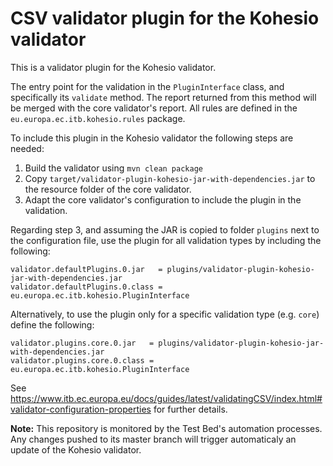 # CSV validator plugin for the Kohesio validator

This is a validator plugin for the Kohesio validator.

The entry point for the validation in the `PluginInterface` class, and specifically its `validate` method. The report 
returned from this method will be merged with the core validator's report. All rules are defined in the `eu.europa.ec.itb.kohesio.rules`
package.

To include this plugin in the Kohesio validator the following steps are needed:
   1. Build the validator using `mvn clean package`
   2. Copy `target/validator-plugin-kohesio-jar-with-dependencies.jar` to the resource folder of the core validator.
   3. Adapt the core validator's configuration to include the plugin in the validation.
   
Regarding step 3, and assuming the JAR is copied to folder `plugins` next to the configuration file, use the plugin for all validation types by including the following: 
```
validator.defaultPlugins.0.jar   = plugins/validator-plugin-kohesio-jar-with-dependencies.jar
validator.defaultPlugins.0.class = eu.europa.ec.itb.kohesio.PluginInterface
```

Alternatively, to use the plugin only for a specific validation type (e.g. `core`) define the following:
```
validator.plugins.core.0.jar   = plugins/validator-plugin-kohesio-jar-with-dependencies.jar
validator.plugins.core.0.class = eu.europa.ec.itb.kohesio.PluginInterface
```
See https://www.itb.ec.europa.eu/docs/guides/latest/validatingCSV/index.html#validator-configuration-properties for further details.

**Note:** This repository is monitored by the Test Bed's automation processes. Any changes pushed to its master branch will trigger
automaticaly an update of the Kohesio validator.